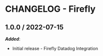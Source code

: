 # CHANGELOG - Firefly

## 1.0.0 / 2022-07-15

***Added***: 

* Initial release - Firefly Datadog Integration
